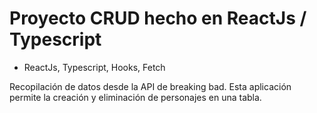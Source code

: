 # Proyecto CRUD hecho en ReactJs / Typescript

- ReactJs, Typescript, Hooks, Fetch

Recopilación de datos desde la API de breaking bad. Esta aplicación permite la creación y eliminación de personajes en una tabla.
